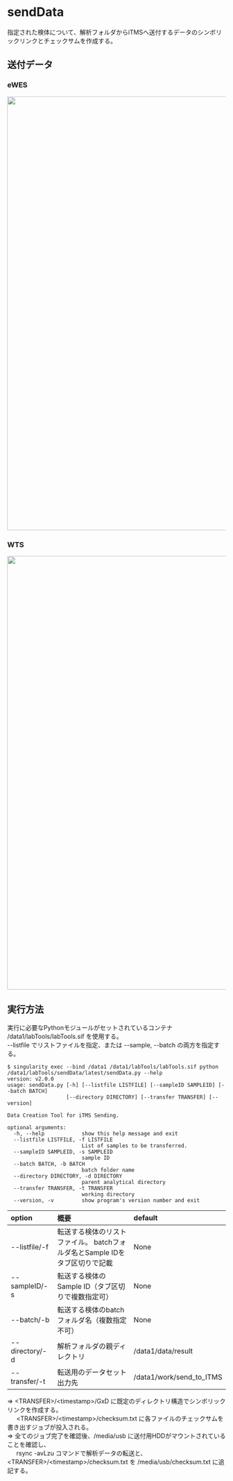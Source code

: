 # sendData
指定された検体について、解析フォルダからiTMSへ送付するデータのシンボリックリンクとチェックサムを作成する。
## 送付データ
### **eWES**
<img src="https://github.com/user-attachments/assets/89825ab3-bb84-4ddb-a4a7-669743ae3881" width="1000">

### **WTS**
<img src="https://github.com/user-attachments/assets/3fdde1cf-4436-4f6e-aca4-f5c8cdf43446" width="1000">

## 実行方法
実行に必要なPythonモジュールがセットされているコンテナ /data1/labTools/labTools.sif を使用する。\
--listfile でリストファイルを指定、または --sample, --batch の両方を指定する。
```
$ singularity exec --bind /data1 /data1/labTools/labTools.sif python /data1/labTools/sendData/latest/sendData.py --help
version: v2.0.0
usage: sendData.py [-h] [--listfile LISTFILE] [--sampleID SAMPLEID] [--batch BATCH]
                   [--directory DIRECTORY] [--transfer TRANSFER] [--version]

Data Creation Tool for iTMS Sending.

optional arguments:
  -h, --help            show this help message and exit
  --listfile LISTFILE, -f LISTFILE
                        List of samples to be transferred.
  --sampleID SAMPLEID, -s SAMPLEID
                        sample ID
  --batch BATCH, -b BATCH
                        batch folder name
  --directory DIRECTORY, -d DIRECTORY
                        parent analytical directory
  --transfer TRANSFER, -t TRANSFER
                        working directory
  --version, -v         show program's version number and exit
```
| option        | 概要                                            |default            |
|:--------------|:------------------------------------------------|:------------------|
|--listfile/-f  |転送する検体のリストファイル。 batchフォルダ名とSample IDをタブ区切りで記載 |None |
|--sampleID/-s  |転送する検体のSample ID（タブ区切りで複数指定可）|None               |
|--batch/-b     |転送する検体のbatchフォルダ名（複数指定不可）    |None               |
|--directory/-d |解析フォルダの親ディレクトリ                     |/data1/data/result |
|--transfer/-t  |転送用のデータセット出力先                 |/data1/work/send_to_ITMS |

⇒ \<TRANSFER\>/\<timestamp\>/GxD に既定のディレクトリ構造でシンボリックリンクを作成する。\
&ensp;&ensp;&ensp;\<TRANSFER\>/\<timestamp\>/checksum.txt に各ファイルのチェックサムを書き出すジョブが投入される。\
⇒ 全てのジョブ完了を確認後、/media/usb に送付用HDDがマウントされていることを確認し、\
&ensp;&ensp;&ensp;rsync -avLzu コマンドで解析データの転送と、\<TRANSFER\>/\<timestamp\>/checksum.txt を /media/usb/checksum.txt に追記する。
